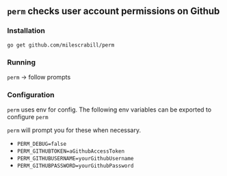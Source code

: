 ## `perm` checks user account permissions on Github

### Installation
`go get github.com/milescrabill/perm`

### Running
`perm` -> follow prompts

### Configuration
`perm` uses env for config.
The following env variables can be exported to configure `perm`

`perm` will prompt you for these when necessary.

- `PERM_DEBUG=false`
- `PERM_GITHUBTOKEN=aGithubAccessToken`
- `PERM_GITHUBUSERNAME=yourGithubUsername`
- `PERM_GITHUBPASSWORD=yourGithubPassword`
